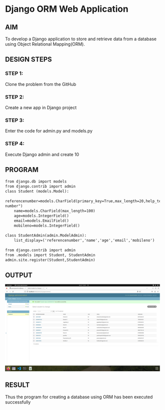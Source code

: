 # Django ORM Web Application

## AIM
To develop a Django application to store and retrieve data from a database using Object Relational Mapping(ORM).
## DESIGN STEPS

### STEP 1:
Clone the problem from the GitHub
### STEP 2:
Create a new app in Django project
### STEP 3:
Enter the code for admin.py and models.py
### STEP 4:
Execute Django admin and create 10 

## PROGRAM
```
from django.db import models
from django.contrib import admin
class Student (models.Model):
    referencenumber=models.CharField(primary_key=True,max_length=20,help_text="reference number")
    name=models.CharField(max_length=100)
    age=models.IntegerField()
    email=models.EmailField()
    mobileno=models.IntegerField()

class StudentAdmin(admin.ModelAdmin):
    list_display=('referencenumber','name','age','email','mobileno')
        
from django.contrib import admin
from .models import Student, StudentAdmin
admin.site.register(Student,StudentAdmin)
```
## OUTPUT
![output](./23005455orm.png)
## RESULT
Thus the program for creating a database using ORM has been executed successfully


